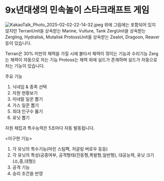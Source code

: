 # 9x년대생의 민속놀이 스타크래프트 게임

![KakaoTalk_Photo_2025-02-02-22-14-32.jpeg](attachment:a806ae52-81f6-4ce6-a071-c7944d7ce3cf:KakaoTalk_Photo_2025-02-02-22-14-32.jpeg)
위에 그림에는 포함되어 있지 않지만
TerranUnit을 상속받는 Marine, Vulture, Tank
ZergUnit을 상속받는 Zergling, Hydralisk, Mutalisk
ProtossUnit을 상속받는 Zealot, Dragoon, Reaver
등이 있습니다.

Terran은 30% 미만의 체력을 가질 시에 불타서 체력이 깎이는 기능과 수리기능
Zerg는 체력이 자동으로 차는 기능
Protoss는 체력 외에 실드가 존재하며 실드가 자동으로 차는 기능이 있습니다.

주요 기능
1. 닉네임 & 종족 선택
2. 자원 현황보기
3. 미네랄 일꾼 뽑기
4. 가스 일꾼 뽑기
5. 최대 인구수 뚫기
6. 유닛 뽑기

자원 채집과 특수능력은 5초마다 자동 발동됩니다.

<미구현 기능>
1. 각 유닛의 특수기능(마린 스팀팩, 저글링 버로우 등등)
2. 각 유닛의 특성(공중여부, 공격형태(진동형,폭발형,일반형), 대공능력, 유닛 크기(소,중,대형))
3. 공격 기능
4. 승리 조건을 반영
